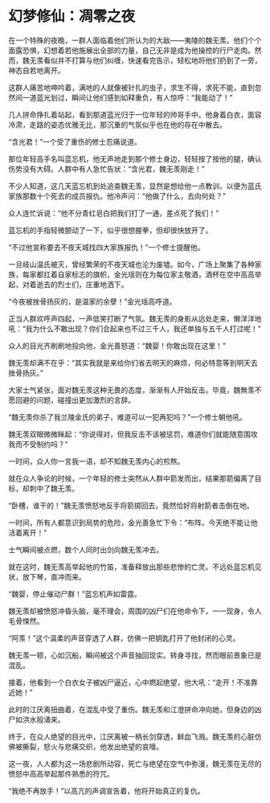 # 幻梦修仙：凋零之夜

在一个特殊的夜晚，一群人面临着他们所认为的大敌——夷陵的魏无羡。他们个个面露恐惧，幻想着若他施展出全部的力量，自己无非是成为他操控的行尸走肉。然而，魏无羡看似并不打算与他们纠缠，快速看完告示，轻松地将他们扔到了一旁，神态自若地离开。

这群人痛苦地呻吟着，满地的人就像被针扎的虫子，求生不得，求死不能，直到忽然间一道蓝光划过，瞬间让他们感到如释重负，有人惊呼：“我能动了！”

几人拼命挣扎着站起，看到那道蓝光归于一位年轻的帅哥手中。他身着白衣，面容冷肃，走路的姿态优雅无比，那沉重的气氛似乎也在他的存在中散去。

“含光君！”一个受了重伤的修士忍痛说道。

那位年轻高手名叫蓝忘机，他无声地走到那个修士身边，轻轻按了按他的腿，确认伤势没有大碍。人群中有人急忙告状：“含光君，魏无羡刚走！”

不少人知道，这几天蓝忘机到处追查魏无羡，显然是想给他一点教训，以便为蓝氏家族那数十个死去的成员报仇。他冷声问：“他做了什么，去向何处？”

众人连忙诉说：“他不分青红皂白把我们打了一通，差点死了我们！”

蓝忘机的手指轻微颤动了一下，似乎很想握拳，但却很快放开了。

“不过他宣称要去不夜天城找四大家族报仇！”一个修士提醒他。

一旦岐山温氏被灭，曾经繁荣的不夜天城也沦为废墟。如今，广场上聚集了各种家族，每家都扛着自家标志的旗帜，金光瑶则在为每位家主敬酒，酒杯在空中高高举起，对着逝去的烈士们，庄重地洒下。

“今夜被挫骨扬灰的，是温家的余孽！”金光瑶高呼道。

正当人群欢呼声四起，一声低笑打断了气氛。魏无羡的身影从远处走来，懒洋洋地吼：“我为什么不敢出现？你们合起来也不过三千人，我还单独与五千人打过呢！”

众人的目光齐刷刷地投向他，金光善怒道：“魏婴！你敢出现在这里！”

魏无羡却满不在乎：“其实我就是来给你们省去明天的麻烦，何必特意等到明天去挫骨扬灰。”

大家士气紧张，面对魏无羡这种无畏的态度，渐渐有人开始反击。毕竟，魏無羡不愿回避的问题，碰撞出更加激烈的言辞。

“魏无羡你杀了我兰陵金氏的弟子，难道可以一犯再犯吗？”一个修士朝他吼。

魏无羡双眼微微眯起：“你说得对，但我反击不该被惩罚，难道你们就能随意围攻我而不受制约吗？”

一时间，众人你一言我一语，却不知魏无羡内心的煎熬。

就在众人争论的时候，一个年轻的修士突然从人群中箭发而出，结果那箭偏离了目标，却刺中了魏无羡。

“卧槽，谁干的！”魏无羡愤怒地反手将箭掷回去，竟然恰好将射箭者击倒在地。

一时间，所有人都意识到局势的危险，金光善急忙下令：“布阵，今天绝不能让他活着离开！”

士气瞬间被点燃，数个人同时出剑向魏无羡冲去。

就在这时，魏无羡高举起他的竹笛，准备释放出那些悲惨的亡灵。不远处蓝忘机见状，放下琴，直冲而来。

“魏婴，停止催动尸群！”蓝忘机声如雷霆。

魏无羡却被愤怒冲昏头脑，毫不理会，周围的凶尸们在他命令下，一一现身，令人毛骨悚然。

“阿羡！”这个温柔的声音穿透了人群，仿佛一把钥匙打开了他封闭的心灵。

魏无羡一顿，心如沉船，瞬间被这个声音抽回现实。转身寻找，然而眼前景象已是混乱。

接着，他看到一个白衣女子被凶尸逼近，心中燃起绝望，他大吼：“走开！不准靠近她！”

此时的江厌离扭曲着，在混乱中受了重伤。魏无羡和江澄拼命冲向她，但身边的凶尸如洪水般涌来。

终于，在众人绝望的目光中，江厌离被一柄长剑穿透，鲜血飞溅。魏无羡的心脏仿佛被撕裂，怒火与悲痛交织，他发出绝望的哀嚎。

这一夜，人人都为这一场悲剧所动容，死亡与绝望在空气中弥漫，魏无羡在无尽的愤怒中高高举起那件熟悉的符咒。

“我绝不再放手！”以高亢的声调宣告着，他将开始真正的复仇。